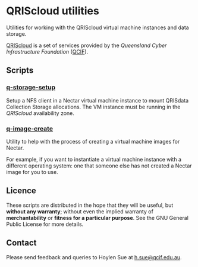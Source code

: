 QRIScloud utilities
===================

Utilities for working with the QRIScloud virtual machine instances and
data storage.

[QRIScloud](https://www.qriscloud.org.au) is a set of services
provided by the _Queensland Cyber Infrastructure Foundation_
([QCIF](http://www.qcif.edu.au)).

Scripts
-------

### [q-storage-setup](q-storage-setup.md)

Setup a NFS client in a Nectar virtual machine instance to mount
QRISdata Collection Storage allocations.  The VM instance must be
running in the _QRIScloud_ availability zone.

### [q-image-create](q-image-create.md)

Utility to help with the process of creating a virtual machine images
for Nectar.

For example, if you want to instantiate a virtual machine instance
with a different operating system: one that someone else has not
created a Nectar image for you to use.

Licence
-------

These scripts are distributed in the hope that they will be useful,
but **without any warranty**; without even the implied warranty of
**merchantability** or **fitness for a particular purpose**.  See the
GNU General Public License for more details.

Contact
-------

Please send feedback and queries to Hoylen Sue at <h.sue@qcif.edu.au>.
